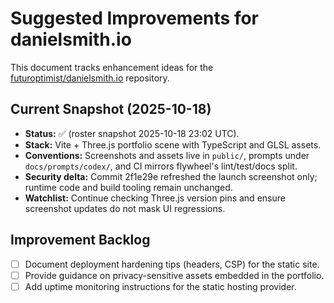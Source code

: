 # Suggested Improvements for danielsmith.io

This document tracks enhancement ideas for the
[futuroptimist/danielsmith.io](https://github.com/futuroptimist/danielsmith.io) repository.

## Current Snapshot (2025-10-18)

- **Status:** ✅ (roster snapshot 2025-10-18 23:02 UTC).
- **Stack:** Vite + Three.js portfolio scene with TypeScript and GLSL assets.
- **Conventions:** Screenshots and assets live in `public/`, prompts under `docs/prompts/codex/`, and
  CI mirrors flywheel's lint/test/docs split.
- **Security delta:** Commit 2f1e29e refreshed the launch screenshot only; runtime code and build
  tooling remain unchanged.
- **Watchlist:** Continue checking Three.js version pins and ensure screenshot updates do not mask UI
  regressions.

## Improvement Backlog

- [ ] Document deployment hardening tips (headers, CSP) for the static site.
- [ ] Provide guidance on privacy-sensitive assets embedded in the portfolio.
- [ ] Add uptime monitoring instructions for the static hosting provider.

